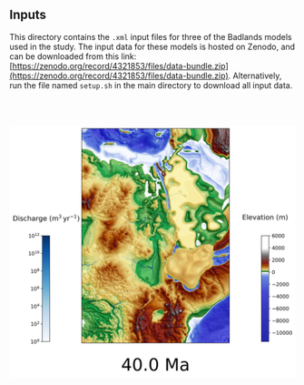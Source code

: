 ## Inputs

This directory contains the `.xml` input files for three of the Badlands models used in the study.
The input data for these models is hosted on Zenodo, and can be downloaded from this link: [https://zenodo.org/record/4321853/files/data-bundle.zip](https://zenodo.org/record/4321853/files/data-bundle.zip).
Alternatively, run the file named `setup.sh` in the main directory to download all input data.

<br><br>

![alt text](./fig.png "Hybrid scenario model initial landscape at 40&nbsp;Ma")
